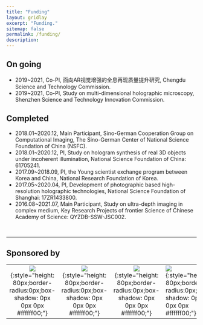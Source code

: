 ```yaml
---
title: "Funding"
layout: gridlay
excerpt: "Funding."
sitemap: false
permalink: /funding/
description:
---
```



## On going

- 2019~2021, Co-PI, 面向AR视觉增强的全息再现质量提升研究, Chengdu Science and Technology Commission.
- 2019~2021, Co-PI, Study on multi-dimensional holographic microscopy, Shenzhen Science and Technology Innovation Commission.



## Completed

- 2018.01~2020.12, Main Participant, Sino-German Cooperation Group on Computational Imaging, The Sino-German Center of National Science Foundation of China (NSFC).
- 2018.01~2020.12, PI, Study on hologram synthesis of real 3D objects under incoherent illumination, National Science Foundation of China: 61705241.
- 2017.09~2018.09, PI, the Young scientist exchange program between Korea and China, National Research Foundation of Korea.
- 2017.05~2020.04, PI, Development of photographic based high-resolution holographic technologies, National Science Foundation of Shanghai: 17ZR1433800.
- 2016.08~2021.07, Main Participant, Study on ultra-depth imaging in complex medium, Key Research Projects of frontier Science of Chinese Academy of Science: QYZDB-SSW-JSC002.



<br>

--------------------------------------------------

## Sponsored by


|                                                              |                                                              |                                                              |                                                              |
| :----------------------------------------------------------: | :----------------------------------------------------------: | :----------------------------------------------------------: | :----------------------------------------------------------- |
| ![]({{site.url}}{{site.baseurl}}/images/logo/NSFC.png){:style="height: 80px;border-radius:0px;box-shadow: 0px 0px 0px #ffffff00;"} | ![]({{site.url}}{{site.baseurl}}/images/logo/NSFS.png){:style="height: 80px;border-radius:0px;box-shadow: 0px 0px 0px #ffffff00;"} | ![]({{site.url}}{{site.baseurl}}/images/logo/NRF.png){:style="height: 80px;border-radius:0px;box-shadow: 0px 0px 0px #ffffff00;"} | ![]({{site.url}}{{site.baseurl}}/images/logo/szsti.png){:style="height: 80px;border-radius:0px;box-shadow: 0px 0px 0px #ffffff00;"} |




